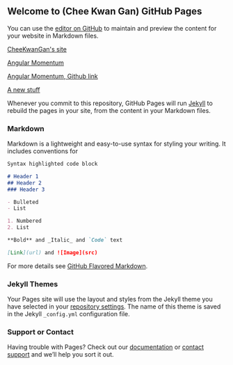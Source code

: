 ## Welcome to (Chee Kwan Gan) GitHub Pages

You can use the [editor on GitHub](https://github.com/ihpcganck/cheekwang.github.io/edit/master/index.md) to maintain and preview the content for your website in Markdown files.

[CheeKwanGan's site](https://sites.google.com/view/cheekwangan/home) 

[Angular Momentum](https://sites.google.com/view/cheekwangan/test-page?authuser=0)

[Angular Momentum, Github link](https://htmlpreview.github.io/?https://github.com/ihpcganck/Another-test/blob/master/gg.html)

[A new stuff](https://htmlpreview.github.io/?https://github.com/bartaz/impress.js/blob/master/index.html)

Whenever you commit to this repository, GitHub Pages will run [Jekyll](https://jekyllrb.com/) to rebuild the pages in your site, from the content in your Markdown files.

### Markdown

Markdown is a lightweight and easy-to-use syntax for styling your writing. It includes conventions for

```markdown
Syntax highlighted code block

# Header 1
## Header 2
### Header 3

- Bulleted
- List

1. Numbered
2. List

**Bold** and _Italic_ and `Code` text

[Link](url) and ![Image](src)
```

For more details see [GitHub Flavored Markdown](https://guides.github.com/features/mastering-markdown/).

### Jekyll Themes

Your Pages site will use the layout and styles from the Jekyll theme you have selected in your [repository settings](https://github.com/ihpcganck/cheekwang.github.io/settings). The name of this theme is saved in the Jekyll `_config.yml` configuration file.

### Support or Contact

Having trouble with Pages? Check out our [documentation](https://help.github.com/categories/github-pages-basics/) or [contact support](https://github.com/contact) and we’ll help you sort it out.

<html>
<head> <title></title> 
<meta charset="UTF-8" /> 
<meta name="generator" content="TeX4ht (http://www.cse.ohio-state.edu/~gurari/TeX4ht/)" /> 
<link rel="stylesheet" type="text/css" href="angularmomentum.css" /> 
<script type="text/javascript" 
src="http://cdn.mathjax.org/mathjax/latest/MathJax.js?config=TeX-AMS-MML_HTMLorMML" 
></script> 
<style type="text/css">
.MathJax_MathML {text-indent: 0;}
</style> 
</head><body 
>
  </html>

